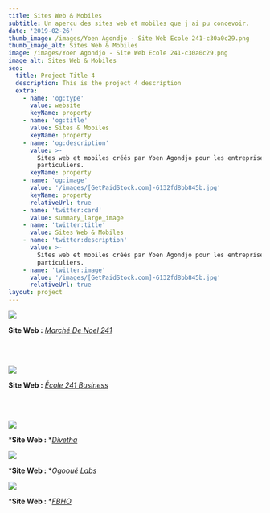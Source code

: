 ```yaml
---
title: Sites Web & Mobiles
subtitle: Un aperçu des sites web et mobiles que j'ai pu concevoir.
date: '2019-02-26'
thumb_image: /images/Yoen Agondjo - Site Web Ecole 241-c30a0c29.png
thumb_image_alt: Sites Web & Mobiles
image: /images/Yoen Agondjo - Site Web Ecole 241-c30a0c29.png
image_alt: Sites Web & Mobiles
seo:
  title: Project Title 4
  description: This is the project 4 description
  extra:
    - name: 'og:type'
      value: website
      keyName: property
    - name: 'og:title'
      value: Sites & Mobiles
      keyName: property
    - name: 'og:description'
      value: >-
        Sites web et mobiles créés par Yoen Agondjo pour les entreprises et/ou
        particuliers.
      keyName: property
    - name: 'og:image'
      value: '/images/[GetPaidStock.com]-6132fd8bb845b.jpg'
      keyName: property
      relativeUrl: true
    - name: 'twitter:card'
      value: summary_large_image
    - name: 'twitter:title'
      value: Sites Web & Mobiles
    - name: 'twitter:description'
      value: >-
        Sites web et mobiles créés par Yoen Agondjo pour les entreprises et/ou
        particuliers.
    - name: 'twitter:image'
      value: '/images/[GetPaidStock.com]-6132fd8bb845b.jpg'
      relativeUrl: true
layout: project
---
```

![](/images/March%C3%A9%20De%20Noel%20-%20Site%20Web.png)

**Site Web :** [*Marché De Noel 241*](https://marchedenoel241.com)

<br><br>

![](/images/%C3%89cole%20241%20Business%20-%20Site%20Web.png)

**Site Web :** [*École 241 Business*](https://business.ecole241.org)

<br><br>

![](/images/Divetha%20-%20Site%20Web.png)

***Site Web :** *[*Divetha*](https://divetha.com)



![](/images/Ogoou%C3%A9%20Labs%20-%20Site%20Web.png)

***Site Web :** *[*Ogooué Labs*](https://ogoouelabs.com)



![](/images/FBHO%20-%20Site%20Web.png)

***Site Web :** *[*FBHO*](https://fbho-ga.com)
